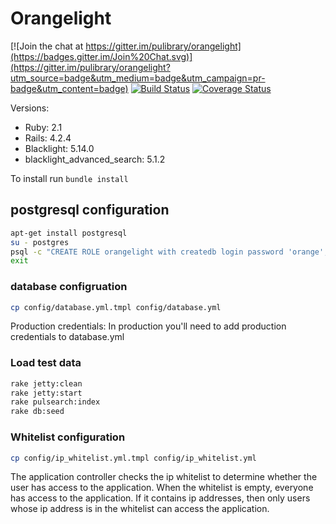 # Orangelight

[![Join the chat at https://gitter.im/pulibrary/orangelight](https://badges.gitter.im/Join%20Chat.svg)](https://gitter.im/pulibrary/orangelight?utm_source=badge&utm_medium=badge&utm_campaign=pr-badge&utm_content=badge)
[![Build Status](https://travis-ci.org/pulibrary/orangelight.png?branch=development)](https://travis-ci.org/pulibrary/orangelight)
[![Coverage Status](https://coveralls.io/repos/pulibrary/orangelight/badge.png?branch=development)](https://coveralls.io/r/pulibrary/orangelight)



Versions:

* Ruby: 2.1
* Rails: 4.2.4
* Blacklight: 5.14.0
* blacklight_advanced_search: 5.1.2

To install run `bundle install`

postgresql configuration
------------------

```bash
apt-get install postgresql
su - postgres
psql -c "CREATE ROLE orangelight with createdb login password 'orange';" 
exit
```

### database configruation
```bash
cp config/database.yml.tmpl config/database.yml
```
Production credentials: In production you'll need to add production 
credentials to database.yml

### Load test data
```bash
rake jetty:clean
rake jetty:start
rake pulsearch:index
rake db:seed
```
### Whitelist configuration
```bash
cp config/ip_whitelist.yml.tmpl config/ip_whitelist.yml
```

The application controller checks the ip whitelist to determine whether the user has access to the application. When the whitelist is empty, everyone has access to the application. If it contains ip addresses, then only users whose ip address is in the whitelist can access the application.
